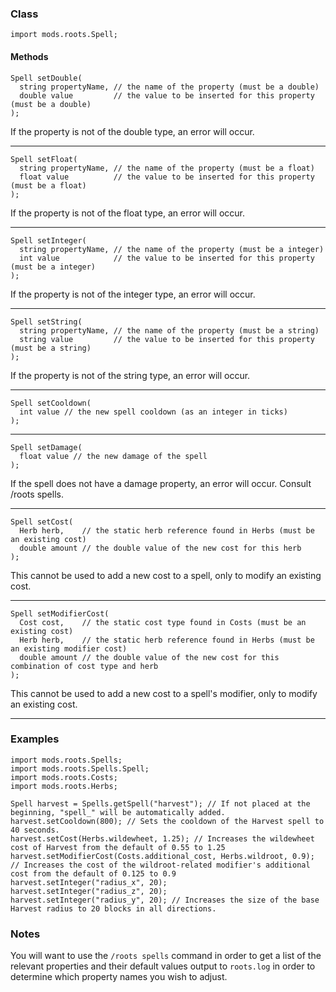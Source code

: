 
### Class

```zenscript
import mods.roots.Spell;
```

#### Methods

```zenscript
Spell setDouble(
  string propertyName, // the name of the property (must be a double)
  double value         // the value to be inserted for this property (must be a double)
);
```

If the property is not of the double type, an error will occur.

---


```zenscript
Spell setFloat(
  string propertyName, // the name of the property (must be a float)
  float value          // the value to be inserted for this property (must be a float)
);
```

If the property is not of the float type, an error will occur.

---


```zenscript
Spell setInteger(
  string propertyName, // the name of the property (must be a integer)
  int value            // the value to be inserted for this property (must be a integer)
);
```

If the property is not of the integer type, an error will occur.

---


```zenscript
Spell setString(
  string propertyName, // the name of the property (must be a string)
  string value         // the value to be inserted for this property (must be a string)
);
```

If the property is not of the string type, an error will occur.

---


```zenscript
Spell setCooldown(
  int value // the new spell cooldown (as an integer in ticks)
);
```


---


```zenscript
Spell setDamage(
  float value // the new damage of the spell
);
```

If the spell does not have a damage property, an error will occur. Consult /roots spells.

---


```zenscript
Spell setCost(
  Herb herb,    // the static herb reference found in Herbs (must be an existing cost)
  double amount // the double value of the new cost for this herb
);
```

This cannot be used to add a new cost to a spell, only to modify an existing cost.

---


```zenscript
Spell setModifierCost(
  Cost cost,    // the static cost type found in Costs (must be an existing cost)
  Herb herb,    // the static herb reference found in Herbs (must be an existing modifier cost)
  double amount // the double value of the new cost for this combination of cost type and herb
);
```

This cannot be used to add a new cost to a spell's modifier, only to modify an existing cost.

---


### Examples

```zenscript
import mods.roots.Spells;
import mods.roots.Spells.Spell;
import mods.roots.Costs;
import mods.roots.Herbs;

Spell harvest = Spells.getSpell("harvest"); // If not placed at the beginning, "spell_" will be automatically added.
harvest.setCooldown(800); // Sets the cooldown of the Harvest spell to 40 seconds.
harvest.setCost(Herbs.wildewheet, 1.25); // Increases the wildewheet cost of Harvest from the default of 0.55 to 1.25
harvest.setModifierCost(Costs.additional_cost, Herbs.wildroot, 0.9); // Increases the cost of the wildroot-related modifier's additional cost from the default of 0.125 to 0.9
harvest.setInteger("radius_x", 20);
harvest.setInteger("radius_z", 20);
harvest.setInteger("radius_y", 20); // Increases the size of the base Harvest radius to 20 blocks in all directions.
```

### Notes

You will want to use the `/roots spells` command in order to get a list of the relevant properties and their default values output to `roots.log` in order to determine which property names you wish to adjust.
